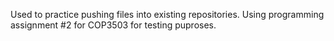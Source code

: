 Used to practice pushing files into existing repositories.
Using programming assignment #2 for COP3503 for testing puproses.

